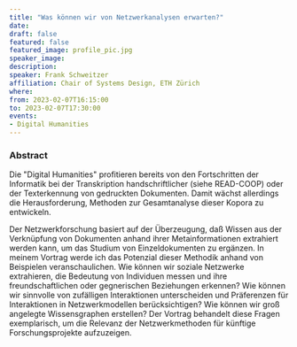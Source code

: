 ```yaml
---
title: "Was können wir von Netzwerkanalysen erwarten?"
date:
draft: false
featured: false
featured_image: profile_pic.jpg
speaker_image:
description:
speaker: Frank Schweitzer
affiliation: Chair of Systems Design, ETH Zürich
where:
from: 2023-02-07T16:15:00
to: 2023-02-07T17:30:00
events:
- Digital Humanities
---
```


### Abstract 

Die "Digital Humanities" profitieren bereits von den Fortschritten der Informatik bei der Transkription handschriftlicher (siehe READ-COOP) oder der Texterkennung von gedruckten Dokumenten. 
Damit wächst allerdings die Herausforderung, Methoden zur Gesamtanalyse dieser Kopora zu entwickeln.

Der Netzwerkforschung basiert auf der Überzeugung, daß Wissen aus der Verknüpfung von Dokumenten anhand ihrer Metainformationen extrahiert werden kann, um das Studium von Einzeldokumenten zu ergänzen. 
In meinem Vortrag werde ich das Potenzial dieser Methodik anhand von Beispielen veranschaulichen.
Wie können wir soziale Netzwerke extrahieren, die Bedeutung von Individuen messen und ihre freundschaftlichen oder gegnerischen Beziehungen erkennen?
Wie können wir sinnvolle von zufälligen Interaktionen unterscheiden und Präferenzen für Interaktionen in Netzwerkmodellen berücksichtigen?
Wie können wir groß angelegte Wissensgraphen erstellen?
Der Vortrag behandelt diese Fragen exemplarisch, um die Relevanz der Netzwerkmethoden für künftige Forschungsprojekte aufzuzeigen.  
